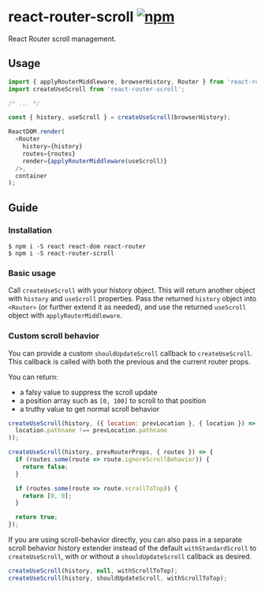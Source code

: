 # react-router-scroll [![npm][npm-badge]][npm]

React Router scroll management.

## Usage

```js
import { applyRouterMiddleware, browserHistory, Router } from 'react-router';
import createUseScroll from 'react-router-scroll';

/* ... */

const { history, useScroll } = createUseScroll(browserHistory);

ReactDOM.render(
  <Router
    history={history}
    routes={routes}
    render={applyRouterMiddleware(useScroll)}
  />,
  container
);
```

## Guide

### Installation

```shell
$ npm i -S react react-dom react-router
$ npm i -S react-router-scroll
```

### Basic usage

Call `createUseScroll` with your history object. This will return another object with `history` and `useScroll` properties. Pass the returned `history` object into `<Router>` (or further extend it as needed), and use the returned `useScroll` object with `applyRouterMiddleware`.

### Custom scroll behavior

You can provide a custom `shouldUpdateScroll` callback to `createUseScroll`. This callback is called with both the previous and the current router props.

You can return:

- a falsy value to suppress the scroll update
- a position array such as `[0, 100]` to scroll to that position
- a truthy value to get normal scroll behavior

```js
createUseScroll(history, ({ location: prevLocation }, { location }) => (
  location.pathname !== prevLocation.pathname
));

createUseScroll(history, prevRouterProps, { routes }) => {
  if (routes.some(route => route.ignoreScrollBehavior)) {
    return false;
  }

  if (routes.some(route => route.scrollToTop)) {
    return [0, 0];
  }

  return true;
});
```

If you are using scroll-behavior directly, you can also pass in a separate scroll behavior history extender instead of the default `withStandardScroll` to `createUseScroll`, with or without a `shouldUpdateScroll` callback as desired.

```js
createUseScroll(history, null, withScrollToTop);
createUseScroll(history, shouldUpdateScroll, withScrollToTop);
```

[npm-badge]: https://img.shields.io/npm/v/react-router-scroll.svg
[npm]: https://www.npmjs.org/package/react-router-scroll
